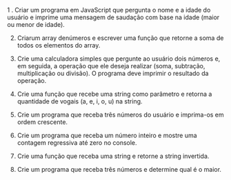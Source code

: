 1 . Criar um programa em JavaScript
que pergunta o nome e a idade do usuário e imprime uma mensagem de saudação com
base na idade (maior ou menor de idade).

2. Criarum array denúmeros e escrever uma função que retorne a soma de todos os elementos do array.

3. Crie uma calculadora simples que pergunte ao usuário dois números e, em seguida, a operação que ele deseja
realizar (soma, subtração, multiplicação ou divisão). O programa deve imprimir o resultado da operação.

4. Crie uma função que recebe uma string como parâmetro
e retorna a quantidade de vogais (a, e, i, o, u) na string.

5. Crie um programa que receba três números do usuário e imprima-os em ordem crescente.

6. Crie um programa que receba um número inteiro e mostre uma contagem regressiva até zero no console.

7. Crie uma função que receba uma string e retorne a string invertida.

8. Crie um programa que receba três números e determine qual é o maior.
